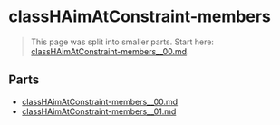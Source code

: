 # classHAimAtConstraint-members

> This page was split into smaller parts. Start here: [classHAimAtConstraint-members__00.md](classHAimAtConstraint-members__00.md).

## Parts

- [classHAimAtConstraint-members__00.md](classHAimAtConstraint-members__00.md)
- [classHAimAtConstraint-members__01.md](classHAimAtConstraint-members__01.md)
